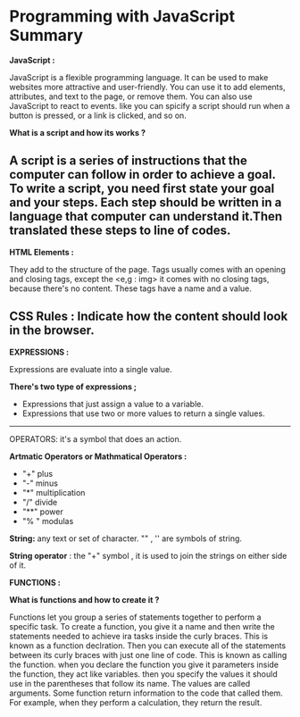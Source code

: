 # Programming with JavaScript Summary 

**JavaScript :**

JavaScript is a flexible programming language. It can be used to make websites more attractive and user-friendly. You can use it to add elements, attributes, and text to the page, or remove them. You can also use JavaScript to react to events. like you can spicify a script should run when a button is pressed, or a link is clicked, and so on.
 
 **What is a script and how its works ?** 

A script is a series of instructions that the computer can follow in order to achieve a goal. 
To write a script, you need first state your goal and your steps. Each step should be written in a language that computer can understand it.Then translated these steps to line of codes. 
-------------------------------------------------------------------------------------------------------------------------
**HTML Elements :** 

They add to the structure of the page. Tags usually comes with an opening and closing tags, except the <e,g : img> it comes with no closing tags, because there's no content. These tags have a name and a value.

 **CSS Rules :** 
 Indicate how the content should look in the browser. 
-------------------------------------------------------------------------------------------------------------------------
**EXPRESSIONS :**

Expressions are evaluate into a single value.

 **There's two type of expressions ;** 
- Expressions  that just assign a value to a variable. 
- Expressions that use two or more values to return a single values.
-------------------------------------------------------------------------------------------------------------------------
 OPERATORS:  it's a symbol that does an action. 

**Artmatic Operators or Mathmatical Operators :** 
- "+" plus
- "-" minus 
- "*" multiplication
- "/" divide 
- "**" power  
- "% " modulas

**String:**  any text or set of character. 
 "" , '' are symbols of string.

**String operator** : the "+" symbol , it is used to join the strings on either side of it. 

**FUNCTIONS :**

**What is functions and how to create it ?**

Functions let you group a series of statements together to perform a specific task. To create a function, you give it a name and then write the statements needed to achieve ira tasks inside the curly braces. This is known as a function declration. Then you can execute all of the statements between its curly braces with just one line of code. This is known as calling the function. when you declare the function you give it parameters inside the function, they act like variables. then you specify the values it should use in the parentheses that follow its name. The values are called arguments. Some function return information to the code that called them. For example, when they perform a calculation, they return the result. 
